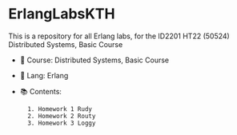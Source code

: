 # ErlangLabsKTH
This is a repository for all Erlang labs, for the ID2201 HT22 (50524) Distributed Systems, Basic Course

- :blue_book: Course: Distributed Systems, Basic Course
- :floppy_disk: Lang: Erlang
- :books: Contents:
        
        1. Homework 1 Rudy
        2. Homework 2 Routy
        3. Homework 3 Loggy
